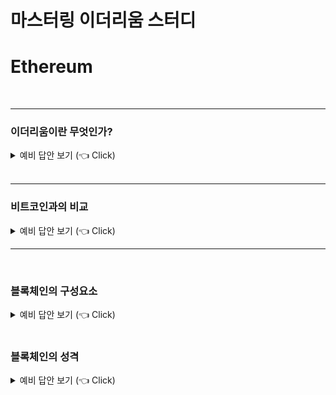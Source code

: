 # 마스터링 이더리움 스터디

# Ethereum

<br>

---

### 이더리움이란 무엇인가?

<details>
   <summary> 예비 답안 보기 (👈 Click)</summary>
<br />

- 이더리움은 탈중앙화된 월드 컴퓨터다.
- 이더리움은 결정론적이고 한정되지 않은 상태 머신이며 전역적으로 접근 가능한 싱글톤 상태와 그 상태를 변화시킬 수 있는 가상머신으로 구성되어있다.
- 스마트 컨트랙트 프로그램을 실행하는 오픈소스로 된 탈중앙화된 컴퓨팅 인프라스트럭처다.

---

</details>

<br>

---

### 비트코인과의 비교

<details>
   <summary> 예비 답안 보기 (👈 Click)</summary>
<br />

## 공통점 :

- peer-to-peer 네트워크
- 상태변경을 동기화하는 비잔틴 결함 허용 합의 알고리즘
- 디지털 서명과 해시
- 디지털 화폐

## 차이점 :

- 이더는 이더리움 플랫폼 사용료를 지불하기 위한 유틸리티 화폐다.
- 매우 제한된 스크립트 언어를 사용하는 비트코인과 달리, 임의성과 무한 복잡성을 가진 코드를 실행할 수 있는 가상머신을 운영하는 범용 프로그래밍이 가능한 블록체인
- 비트코인의 스크립트 언어가 의도적으로 지불 조건에 대한 단순한 참/거짓 평가에만 제한되어 있는 반면 이더리움은 튜링 완전(Turing complete)언어다.

</details>

---

<br>

### 블록체인의 구성요소

<details>
   <summary> 예비 답안 보기 (👈 Click)</summary>
<br />

### 표준화된 가십(gossip) 프로토콜을 기반으로 참여자를 연결하고 트랜잭션 및

검증된 트랜잭션 블록을 연결하는 피어투피어 네트워크

### 상태전이를 나타내는 트랜잭션 형태의 메시지

### 트랜잭션의 구성 요건과 트랜잭션의 유효성을 판단하는 합의 규칙의 집합

### 합의 규칙에 따라 트랜잭션을 처리하는 상태머신

### 검증되고 적용된 모든 상태 전이의 장부역할을 해줄 수 있는 암호학적으로 보호된 체인

### 블록체인의 통제권한을 탈중앙화하는 합의 알고리즘

### 공개된 환경에서 상태머신에 경제적인 보안성을 제공할 수 있는 게임이론적으로 유효한 인센티브 메커니즘

### 위의 언급한것들을 하나로 구현한 오픈소스 소프트웨어

---

</details>

<br>

### 블록체인의 성격

<details>
   <summary> 예비 답안 보기 (👈 Click)</summary>
<br />

### 공공성

### 개방성

### 국제화

### 탈중앙화

### 중립성

### 검열 저항성

---

</details>
